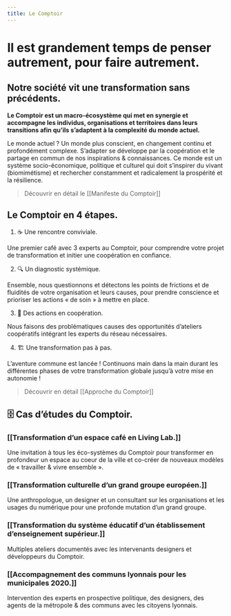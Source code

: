 ```yaml
---
title: Le Comptoir
---
```


# Il est grandement temps de penser autrement, pour faire autrement.
## Notre société vit une transformation sans précédents.

**Le Comptoir est un macro-écosystème qui met en synergie et accompagne les individus, organisations et territoires dans leurs transitions afin qu’ils s’adaptent à la complexité du monde actuel.**

Le monde actuel ? Un monde plus conscient, en changement continu et profondément complexe. S’adapter se développe par la coopération et le partage en commun de nos inspirations & connaissances. Ce monde est un système socio-économique, politique et culturel qui doit s’inspirer du vivant (biomimétisme) et rechercher constamment et radicalement la prospérité et la résilience.

> Découvrir en détail le [[Manifeste du Comptoir]]

## Le Comptoir en 4 étapes.
1. ☕ Une rencontre conviviale.

Une premier café avec 3 experts au Comptoir, pour comprendre votre projet de transformation et initier une coopération en confiance.

2. 🔍 Un diagnostic systémique.

Ensemble, nous questionnons et détectons les points de frictions et de fluidités de votre organisation et leurs causes, pour prendre conscience et prioriser les actions « de soin » à mettre en place.

3. 🍟 Des actions en coopération.

Nous faisons des problématiques causes des opportunités d’ateliers coopératifs intégrant les experts du réseau nécessaires.

4. 🏗️ Une transformation pas à pas.

L’aventure commune est lancée ! Continuons main dans la main durant les différentes phases de votre transformation globale jusqu’à votre mise en autonomie !

> Découvrir en détail [[Approche du Comptoir]]

## 🗄️ Cas d’études du Comptoir.

### [[Transformation d’un espace café en Living Lab.]]
Une invitation à tous les éco-systèmes du Comptoir pour transformer en profondeur un espace au coeur de la ville et co-créer de nouveaux modèles de « travailler & vivre ensemble ».

### [[Transformation culturelle d’un grand groupe européen.]]
Une anthropologue, un designer et un consultant sur les organisations et les usages du numérique pour une profonde mutation d’un grand groupe.

### [[Transformation du système éducatif d’un établissement d’enseignement supérieur.]]
Multiples ateliers documentés avec les intervenants designers et développeurs du Comptoir.

### [[Accompagnement des communs lyonnais pour les municipales 2020.]]
Intervention des experts en prospective politique, des designers, des agents de la métropole & des communs avec les citoyens lyonnais.



